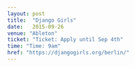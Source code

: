 ```yaml
---
layout: post
title:  "Django Girls"
date:   2015-09-26
venue: "Ableton"
ticket: "Ticket: Apply until Sep 4th"
time: "Time: 9am"
href: "https://djangogirls.org/berlin/"
---
```

<!-- fill in the URL of your event host page if you haven't enough information for a detail page, so the event link won't point on the detail page at all -->
